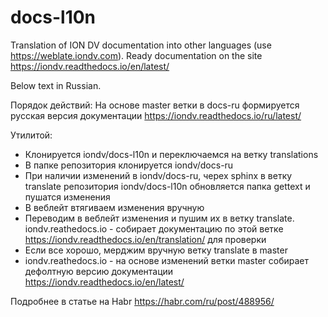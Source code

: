 # docs-l10n
Translation of ION DV documentation into other languages (use https://weblate.iondv.com). Ready documentation on the site https://iondv.readthedocs.io/en/latest/ 

Below text in Russian.

Порядок действий:
На основе master ветки в docs-ru формируется русская версия документации https://iondv.readthedocs.io/ru/latest/

Утилитой:
* Клонируется iondv/docs-l10n и переключаемся на ветку translations
* В папке репозитория клонируется iondv/docs-ru
* При наличии изменений в iondv/docs-ru, черех sphinx в ветку translate репозитория iondv/docs-l10n обновляется папка gettext и пушатся изменения 
* В веблейт втягиваем изменения вручную
* Переводим в веблейт изменения и пушим их в ветку translate. iondv.reathedocs.io - собирает документацию по этой ветке https://iondv.readthedocs.io/en/translation/ для проверки
* Если все хорошо, мерджим вручную ветку translate в master
* iondv.reathedocs.io - на основе изменений ветки master собирает дефолтную версию документации https://iondv.readthedocs.io/en/latest/ 

Подробнее в статье на Habr https://habr.com/ru/post/488956/
